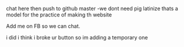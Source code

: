 chat here then push to github master
-we dont need pig latinize
thats a model for the practice of making th website

Add me on FB so we can chat.

i did i think i broke ur button so im adding a temporary one
